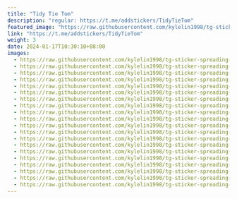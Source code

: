 ```yaml
---
title: "Tidy Tie Tom"
description: "regular: https://t.me/addstickers/TidyTieTom"
featured_image: "https://raw.githubusercontent.com/kylelin1998/tg-sticker-spreading-worldwide-images/main/img/bc26151a-4b30-48b0-bb7e-2fdd0ee01f6a.jpg"
link: "https://t.me/addstickers/TidyTieTom"
weight: 3
date: 2024-01-17T10:30:10+08:00
images:
  - https://raw.githubusercontent.com/kylelin1998/tg-sticker-spreading-worldwide-images/main/img/bc26151a-4b30-48b0-bb7e-2fdd0ee01f6a.jpg
  - https://raw.githubusercontent.com/kylelin1998/tg-sticker-spreading-worldwide-images/main/img/46a847d3-c813-407f-9bc2-8261b1b13dfe.jpg
  - https://raw.githubusercontent.com/kylelin1998/tg-sticker-spreading-worldwide-images/main/img/caae12e2-d0ca-4651-a1f4-6659d7e21339.jpg
  - https://raw.githubusercontent.com/kylelin1998/tg-sticker-spreading-worldwide-images/main/img/e443a588-0e82-434c-8b2c-956dade240df.jpg
  - https://raw.githubusercontent.com/kylelin1998/tg-sticker-spreading-worldwide-images/main/img/557a440b-36e9-4c3e-9d4d-1c7de5492e8c.jpg
  - https://raw.githubusercontent.com/kylelin1998/tg-sticker-spreading-worldwide-images/main/img/32b0efd7-c1e3-4b5f-98ff-eeca6ca794e1.jpg
  - https://raw.githubusercontent.com/kylelin1998/tg-sticker-spreading-worldwide-images/main/img/606534dd-d993-42bf-8cf4-fb2d10dc8ed9.jpg
  - https://raw.githubusercontent.com/kylelin1998/tg-sticker-spreading-worldwide-images/main/img/e485445b-bbf9-42ed-845e-4d1ba66c52df.jpg
  - https://raw.githubusercontent.com/kylelin1998/tg-sticker-spreading-worldwide-images/main/img/d9fadb5c-7c48-447b-b412-36f2e9190bbb.jpg
  - https://raw.githubusercontent.com/kylelin1998/tg-sticker-spreading-worldwide-images/main/img/9ff6910d-c8b9-4d2d-9b6f-ac44180dd9cc.jpg
  - https://raw.githubusercontent.com/kylelin1998/tg-sticker-spreading-worldwide-images/main/img/1926c0a4-8f76-4b1b-97f7-d36fcaaaf61a.jpg
  - https://raw.githubusercontent.com/kylelin1998/tg-sticker-spreading-worldwide-images/main/img/3715bf28-ba82-4d69-a708-25727eba4f5f.jpg
  - https://raw.githubusercontent.com/kylelin1998/tg-sticker-spreading-worldwide-images/main/img/a1dc15f7-1469-4b9d-acd3-e1de183ee767.jpg
  - https://raw.githubusercontent.com/kylelin1998/tg-sticker-spreading-worldwide-images/main/img/914f4351-7115-4c35-be2c-e84d1e5a3460.jpg
  - https://raw.githubusercontent.com/kylelin1998/tg-sticker-spreading-worldwide-images/main/img/cadb74a4-c5bb-45dc-8309-067d20144b5b.jpg
  - https://raw.githubusercontent.com/kylelin1998/tg-sticker-spreading-worldwide-images/main/img/56b6a097-0348-440f-9caa-d274334581a5.jpg
  - https://raw.githubusercontent.com/kylelin1998/tg-sticker-spreading-worldwide-images/main/img/03b14b0f-7cec-4d6b-bccf-4ee096796061.jpg
  - https://raw.githubusercontent.com/kylelin1998/tg-sticker-spreading-worldwide-images/main/img/168a0839-86f1-41fe-be20-067fb3df035e.jpg
  - https://raw.githubusercontent.com/kylelin1998/tg-sticker-spreading-worldwide-images/main/img/b9cdefee-f337-487e-84ba-3d40ea10055a.jpg
  - https://raw.githubusercontent.com/kylelin1998/tg-sticker-spreading-worldwide-images/main/img/ed9d74e5-8de4-4d00-948d-adbe435b2e60.jpg
---
```

